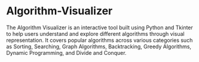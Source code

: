 # Algorithm-Visualizer
The Algorithm Visualizer is an interactive tool built using Python and Tkinter to help users understand and explore different algorithms through visual representation. It covers popular algorithms across various categories such as Sorting, Searching, Graph Algorithms, Backtracking, Greedy Algorithms, Dynamic Programming, and Divide and Conquer.
